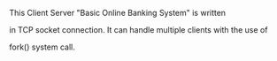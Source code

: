 This Client Server "Basic Online Banking System" is written

in TCP socket connection. It can handle multiple clients with the use of

fork() system call. 

